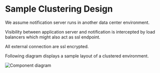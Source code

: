 # Sample Clustering Design

We assume notification server runs in another data center environment.

Visibility between application server and notification is intercepted by load balancers which might also act as ssl endpoint.

All external connection are ssl encrypted.

Following diagram displays a sample layout of a clustered environment.

![Component diagram](http://www.plantuml.com/plantuml/proxy?src=https://raw.githubusercontent.com/adorsys/notification-service/master/doc/requirements/clustering.puml&fmt=svg&vvv=1&sanitize=true)  

